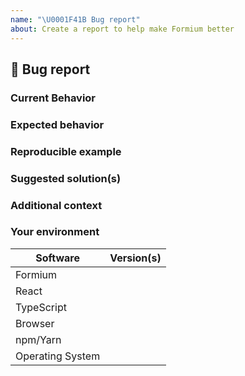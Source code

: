 ```yaml
---
name: "\U0001F41B Bug report"
about: Create a report to help make Formium better
---
```


## 🐛 Bug report

### Current Behavior

<!-- If applicable, add screenshots to help explain your problem. -->

### Expected behavior

<!-- A clear and concise description of what you expected to happen. -->

### Reproducible example

### Suggested solution(s)

<!-- How could we solve this bug? What changes would need to made to Formik? -->

### Additional context

<!-- Add any other context about the problem here.  -->

### Your environment

<!-- PLEASE FILL THIS OUT -->

| Software         | Version(s) |
| ---------------- | ---------- |
| Formium          |
| React            |
| TypeScript       |
| Browser          |
| npm/Yarn         |
| Operating System |
